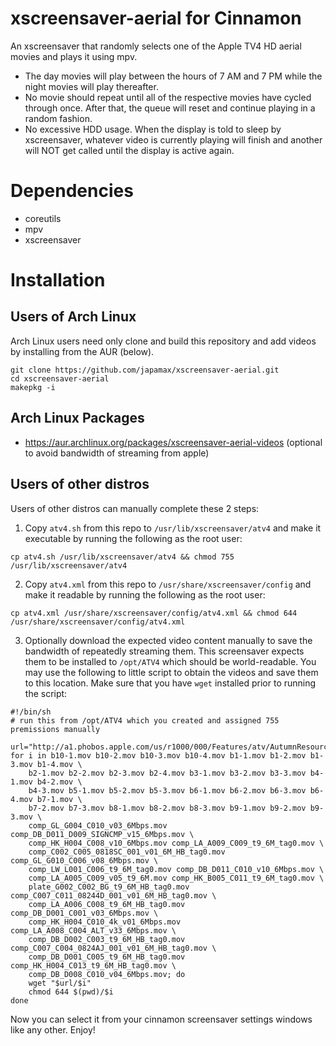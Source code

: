 # xscreensaver-aerial for Cinnamon
An xscreensaver that randomly selects one of the Apple TV4 HD aerial movies and plays it using mpv. 
* The day movies will play between the hours of 7 AM and 7 PM while the night movies will play thereafter.
* No movie should repeat until all of the respective movies have cycled through once. After that, the queue will reset and continue playing in a random fashion.
* No excessive HDD usage. When the display is told to sleep by xscreensaver, whatever video is currently playing will finish and another will NOT get called until the display is active again.

# Dependencies
* coreutils
* mpv
* xscreensaver

# Installation
## Users of Arch Linux
Arch Linux users  need only clone and build this repository and add videos by installing from the AUR (below).

```
git clone https://github.com/japamax/xscreensaver-aerial.git
cd xscreensaver-aerial
makepkg -i
```

## Arch Linux Packages
* https://aur.archlinux.org/packages/xscreensaver-aerial-videos (optional to avoid bandwidth of streaming from apple)

## Users of other distros
Users of other distros can manually complete these 2 steps:

1) Copy `atv4.sh` from this repo  to `/usr/lib/xscreensaver/atv4` and make it executable by running the following as the root user:
```
cp atv4.sh /usr/lib/xscreensaver/atv4 && chmod 755 /usr/lib/xscreensaver/atv4
```

2) Copy `atv4.xml` from this repo  to `/usr/share/xscreensaver/config` and make it readable by running the following as the root user:
```
cp atv4.xml /usr/share/xscreensaver/config/atv4.xml && chmod 644 /usr/share/xscreensaver/config/atv4.xml
```

3) Optionally download the expected video content manually to save the bandwidth of repeatedly streaming them.
This screensaver expects them to be installed to `/opt/ATV4` which should be world-readable. You may use the following to little script to obtain the videos and save them to this location. Make sure that you have `wget` installed prior to running the script:
```
#!/bin/sh
# run this from /opt/ATV4 which you created and assigned 755 premissions manually

url="http://a1.phobos.apple.com/us/r1000/000/Features/atv/AutumnResources/videos"
for i in b10-1.mov b10-2.mov b10-3.mov b10-4.mov b1-1.mov b1-2.mov b1-3.mov b1-4.mov \
	b2-1.mov b2-2.mov b2-3.mov b2-4.mov b3-1.mov b3-2.mov b3-3.mov b4-1.mov b4-2.mov \
	b4-3.mov b5-1.mov b5-2.mov b5-3.mov b6-1.mov b6-2.mov b6-3.mov b6-4.mov b7-1.mov \
	b7-2.mov b7-3.mov b8-1.mov b8-2.mov b8-3.mov b9-1.mov b9-2.mov b9-3.mov \
	comp_GL_G004_C010_v03_6Mbps.mov comp_DB_D011_D009_SIGNCMP_v15_6Mbps.mov \
	comp_HK_H004_C008_v10_6Mbps.mov comp_LA_A009_C009_t9_6M_tag0.mov \
	comp_C002_C005_0818SC_001_v01_6M_HB_tag0.mov comp_GL_G010_C006_v08_6Mbps.mov \
	comp_LW_L001_C006_t9_6M_tag0.mov comp_DB_D011_C010_v10_6Mbps.mov \
	comp_LA_A005_C009_v05_t9_6M.mov comp_HK_B005_C011_t9_6M_tag0.mov \
	plate_G002_C002_BG_t9_6M_HB_tag0.mov comp_C007_C011_08244D_001_v01_6M_HB_tag0.mov \
	comp_LA_A006_C008_t9_6M_HB_tag0.mov comp_DB_D001_C001_v03_6Mbps.mov \
	comp_HK_H004_C010_4k_v01_6Mbps.mov comp_LA_A008_C004_ALT_v33_6Mbps.mov \
	comp_DB_D002_C003_t9_6M_HB_tag0.mov comp_C007_C004_0824AJ_001_v01_6M_HB_tag0.mov \
	comp_DB_D001_C005_t9_6M_HB_tag0.mov comp_HK_H004_C013_t9_6M_HB_tag0.mov \
	comp_DB_D008_C010_v04_6Mbps.mov; do
	wget "$url/$i"
	chmod 644 $(pwd)/$i
done
```

Now you can select it from your cinnamon screensaver settings windows like any other. Enjoy!
